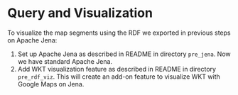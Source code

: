 # Query and Visualization 

To visualize the map segments using the RDF we exported in previous steps on Apache Jena:
1. Set up Apache Jena as described in README in directory `pre_jena`. Now we have standard Apache Jena.
2. Add WKT visualization feature as described in README in directory `pre_rdf_viz`. This will create an add-on feature to visualize WKT with Google Maps on Jena.